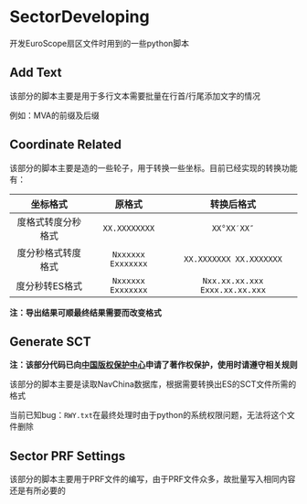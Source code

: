 # SectorDeveloping
开发EuroScope扇区文件时用到的一些python脚本

## Add Text
该部分的脚本主要是用于多行文本需要批量在行首/行尾添加文字的情况

例如：MVA的前缀及后缀

## Coordinate Related
该部分的脚本主要是造的一些轮子，用于转换一些坐标。目前已经实现的转换功能有：

| 坐标格式 | 原格式 | 转换后格式
| :---: | :---: | :---: |
| 度格式转度分秒格式 | `XX.XXXXXXXX` | `XX°XX′XX″` |
| 度分秒格式转度格式 | `Nxxxxxx Exxxxxxx` | `XX.XXXXXXX XX.XXXXXXX` |
| 度分秒转ES格式 | `Nxxxxxx Exxxxxxx` | `Nxx.xx.xx.xxx Exxx.xx.xx.xxx` |

**注：导出结果可顺最终结果需要而改变格式**
## Generate SCT
**注：该部分代码已向[中国版权保护中心](https://www.ccopyright.com.cn/)申请了著作权保护，使用时请遵守相关规则**

该部分的脚本主要是读取NavChina数据库，根据需要转换出ES的SCT文件所需的格式

当前已知bug：`RWY.txt`在最终处理时由于python的系统权限问题，无法将这个文件删除

## Sector PRF Settings
该部分的脚本主要用于PRF文件的编写，由于PRF文件众多，故批量写入相同内容还是有所必要的